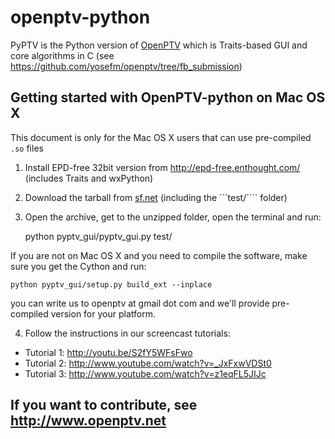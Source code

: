 openptv-python
==============

PyPTV is the Python version of [OpenPTV](http://www.openptv.net) which is 
Traits-based GUI and core algorithms in C (see <https://github.com/yosefm/openptv/tree/fb_submission>) 

## Getting started with OpenPTV-python on Mac OS X

This document is only for the Mac OS X users that can use pre-compiled ```.so``` files


1. Install EPD-free 32bit version from http://epd-free.enthought.com/ (includes Traits and wxPython)
2. Download the tarball from [sf.net](https://sourceforge.net/projects/openptv/files/latest/download?source=files) (including the ```test/```` folder)
3. Open the archive, get to the unzipped folder, open the terminal and run:  

    python pyptv_gui/pyptv_gui.py test/
     
If you are not on Mac OS X and you need to compile the software, make sure you get the Cython and run:

    python pyptv_gui/setup.py build_ext --inplace
    
you can write us to openptv at gmail dot com and we'll provide pre-compiled version for your platform.

4. Follow the instructions in our screencast tutorials:
  *  Tutorial 1: http://youtu.be/S2fY5WFsFwo
  *  Tutorial 2: http://www.youtube.com/watch?v=_JxFxwVDSt0
  *  Tutorial 3: http://www.youtube.com/watch?v=z1eqFL5JIJc


## If you want to contribute, see http://www.openptv.net

